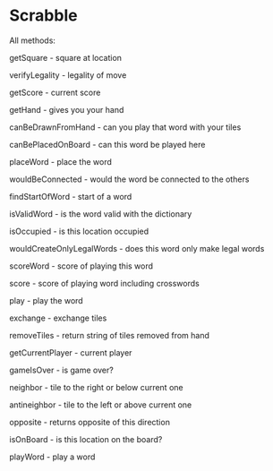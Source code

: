 # Scrabble

All methods:

getSquare - square at location

verifyLegality - legality of move

getScore - current score

getHand - gives you your hand

canBeDrawnFromHand - can you play that word with your tiles

canBePlacedOnBoard - can this word be played here

placeWord - place the word

wouldBeConnected - would the word be connected to the others

findStartOfWord - start of a word

isValidWord - is the word valid with the dictionary

isOccupied - is this location occupied

wouldCreateOnlyLegalWords - does this word only make legal words

scoreWord - score of playing this word

score - score of playing word including crosswords

play - play the word

exchange - exchange tiles

removeTiles - return string of tiles removed from hand

getCurrentPlayer - current player

gameIsOver - is game over?

neighbor - tile to the right or below current one

antineighbor - tile to the left or above current one

opposite - returns opposite of this direction

isOnBoard - is this location on the board?

playWord - play a word
